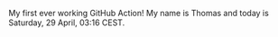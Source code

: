 My first ever working GitHub Action!
My name is Thomas and today is Saturday, 29 April, 03:16 CEST. 
